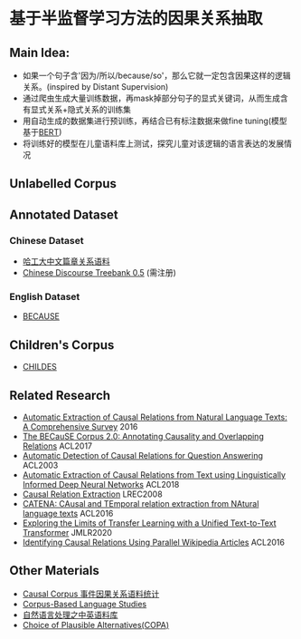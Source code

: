 # 基于半监督学习方法的因果关系抽取

## Main Idea:
- 如果一个句子含'因为/所以/because/so'，那么它就一定包含因果这样的逻辑关系。(inspired by Distant Supervision)
- 通过爬虫生成大量训练数据，再mask掉部分句子的显式关键词，从而生成含有显式关系+隐式关系的训练集
- 用自动生成的数据集进行预训练，再结合已有标注数据来做fine tuning(模型基于[BERT](https://arxiv.org/abs/1810.04805))
- 将训练好的模型在儿童语料库上测试，探究儿童对该逻辑的语言表达的发展情况

## Unlabelled Corpus


## Annotated Dataset
### Chinese Dataset
- [哈工大中文篇章关系语料](http://ir.hit.edu.cn/hit-cdtb/)
- [Chinese Discourse Treebank 0.5](https://catalog.ldc.upenn.edu/LDC2014T21) (需注册)

### English Dataset
- [BECAUSE](https://github.com/duncanka/BECAUSE)

## Children's Corpus
- [CHILDES](https://childes.talkbank.org/)

## Related Research
- [Automatic Extraction of Causal Relations from Natural Language Texts: A Comprehensive Survey](https://arxiv.org/pdf/1605.07895.pdf) 2016
- [The BECauSE Corpus 2.0: Annotating Causality and Overlapping Relations](https://www.aclweb.org/anthology/W17-0812/) ACL2017
- [Automatic Detection of Causal Relations for Question Answering](https://www.aclweb.org/anthology/W03-1210.pdf) ACL2003
- [Automatic Extraction of Causal Relations from Text using Linguistically Informed Deep Neural Networks](https://www.aclweb.org/anthology/W18-5035/) ACL2018
- [Causal Relation Extraction](http://lrec-conf.org/proceedings/lrec2008/pdf/87_paper.pdf) LREC2008
- [CATENA: CAusal and TEmporal relation extraction from NAtural language texts](https://www.aclweb.org/anthology/C16-1007.pdf) ACL2016
- [Exploring the Limits of Transfer Learning with a Unified Text-to-Text Transformer](https://arxiv.org/pdf/1910.10683v3.pdf) JMLR2020
- [Identifying Causal Relations Using Parallel Wikipedia Articles](http://www.cs.columbia.edu/nlp/papers/2016/hidey_wikipedia_causality_acl2016.pdf) ACL2016

## Other Materials
- [Causal Corpus 事件因果关系语料统计](https://blog.csdn.net/gao2628688/article/details/96228855)
- [Corpus-Based Language Studies](https://www.lancaster.ac.uk/fass/projects/corpus/)
- [自然语言处理之中英语料库](https://blog.csdn.net/zeng_xiangt/article/details/81572317)
- [Choice of Plausible Alternatives(COPA)](https://people.ict.usc.edu/~gordon/copa.html)
